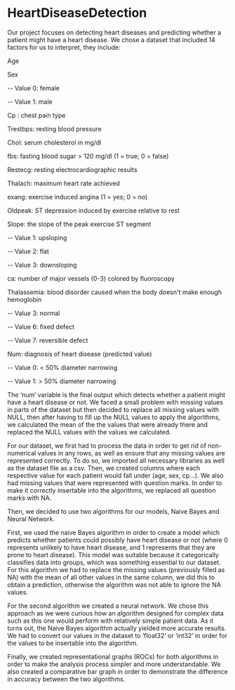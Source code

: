 # HeartDiseaseDetection

Our project focuses on detecting heart diseases and predicting whether a patient might have a heart disease. We chose a dataset that included 14 factors for us to interpret, they include:

Age

Sex

-- Value 0: female

-- Value 1: male

Cp : chest pain type

Trestbps: resting blood pressure

Chol: serum cholesterol in mg/dl

fbs: fasting blood sugar > 120 mg/dl (1 = true; 0 = false)

Restecg: resting electrocardiographic results

Thalach: maximum heart rate achieved

exang: exercise induced angina (1 = yes; 0 = no)

Oldpeak: ST depression induced by exercise relative to rest

Slope: the slope of the peak exercise ST segment

  -- Value 1: upsloping

  -- Value 2: flat

  -- Value 3: downsloping

ca: number of major vessels (0-3) colored by fluoroscopy 

Thalassemia: blood disorder caused when the body doesn't make enough hemoglobin

   -- Value 3: normal

   -- Value 6: fixed defect
 
   -- Value 7: reversible defect
 
Num: diagnosis of heart disease (predicted value)

  -- Value 0: < 50% diameter narrowing

  -- Value 1: > 50% diameter narrowing

The ‘num’ variable is the final output which detects whether a patient might have a heart disease or not. We faced a small problem with missing values in parts of the dataset but then decided to replace all missing values with NULL, then after having to fill up the NULL values to apply the algorithms, we calculated the mean of the the values that were already there and replaced the NULL values with the values we calculated. 

For our dataset, we first had to process the data in order to get rid of non-numerical values in any rows, as well as ensure that any missing values are represented correctly. To do so, we imported all necessary libraries as well as the dataset file as a csv. Then, we created columns where each respective value for each patient would fall under (age, sex, cp…). We also had missing values that were represented with question marks. In order to make it correctly insertable into the algorithms, we replaced all question marks with NA.

Then, we decided to use two algorithms for our models, Naive Bayes and Neural Network.

First, we used the naive Bayes algorithm in order to create a model which predicts whether patients could possibly have heart disease or not (where 0 represents unlikely to have heart disease, and 1 represents that they are prone to heart disease). This model was suitable because it categorically classifies data into groups, which was something essential to our dataset. 
For this algorithm we had to replace the missing values (previously filled as NA) with the mean of all other values in the same column, we did this to obtain a prediction, otherwise the algorithm was not able to ignore the NA values.

For the second algorithm we created a neural network. We chose this approach as we were curious how an algorithm designed for complex data such as this one would perform with relatively simple patient data. As it turns out, the Naive Bayes algorithm actually yielded more accurate results. We had to convert our values in the dataset to ‘float32’ or ‘int32’ in order for the values to be insertable into the algorithm.

Finally, we created representational graphs (ROCs) for both algorithms in order to make the analysis process simpler and more understandable. We also created a comparative bar graph in order to demonstrate the difference in accuracy between the two algorithms.

